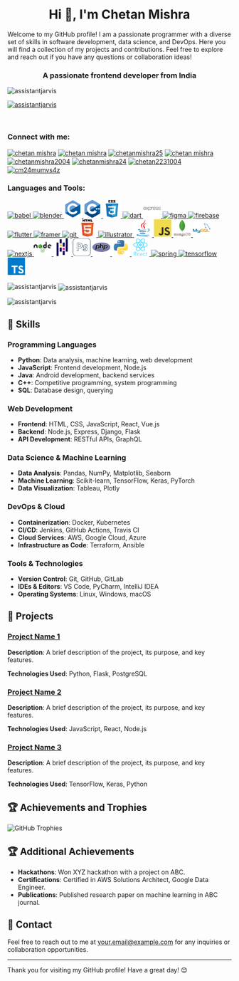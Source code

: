 <h1 align="center">Hi 👋, I'm Chetan Mishra</h1>
<p>Welcome to my GitHub profile! I am a passionate programmer with a diverse set of skills in software development, data science, and DevOps. Here you will find a collection of my projects and contributions. Feel free to explore and reach out if you have any questions or collaboration ideas!</p>
<h3 align="center">A passionate frontend developer from India</h3>

<p align="left"> <img src="https://komarev.com/ghpvc/?username=assistantjarvis&label=Profile%20views&color=0e75b6&style=flat" alt="assistantjarvis" /> </p>

<p align="left"> <a href="https://github.com/ryo-ma/github-profile-trophy"><img src="https://github-profile-trophy.vercel.app/?username=assistantjarvis" alt="assistantjarvis" /></a> </p>

<p align="left"> <a href="https://twitter.com/" target="blank"><img src="https://img.shields.io/twitter/follow/?logo=twitter&style=for-the-badge" alt="" /></a> </p>

<h3 align="left">Connect with me:</h3>
<p align="left">
<a href="https://linkedin.com/in/chetan mishra" target="blank"><img align="center" src="https://raw.githubusercontent.com/rahuldkjain/github-profile-readme-generator/master/src/images/icons/Social/linked-in-alt.svg" alt="chetan mishra" height="30" width="40" /></a>
<a href="https://stackoverflow.com/users/chetan mishra" target="blank"><img align="center" src="https://raw.githubusercontent.com/rahuldkjain/github-profile-readme-generator/master/src/images/icons/Social/stack-overflow.svg" alt="chetan mishra" height="30" width="40" /></a>
<a href="https://instagram.com/chetanmishra25" target="blank"><img align="center" src="https://raw.githubusercontent.com/rahuldkjain/github-profile-readme-generator/master/src/images/icons/Social/instagram.svg" alt="chetanmishra25" height="30" width="40" /></a>
<a href="https://www.hackerrank.com/chetan mishra" target="blank"><img align="center" src="https://raw.githubusercontent.com/rahuldkjain/github-profile-readme-generator/master/src/images/icons/Social/hackerrank.svg" alt="chetan mishra" height="30" width="40" /></a>
<a href="https://codeforces.com/profile/chetanmishra2004" target="blank"><img align="center" src="https://raw.githubusercontent.com/rahuldkjain/github-profile-readme-generator/master/src/images/icons/Social/codeforces.svg" alt="chetanmishra2004" height="30" width="40" /></a>
<a href="https://www.leetcode.com/chetanmishra24" target="blank"><img align="center" src="https://raw.githubusercontent.com/rahuldkjain/github-profile-readme-generator/master/src/images/icons/Social/leet-code.svg" alt="chetanmishra24" height="30" width="40" /></a>
<a href="https://www.hackerearth.com/chetan2231004" target="blank"><img align="center" src="https://raw.githubusercontent.com/rahuldkjain/github-profile-readme-generator/master/src/images/icons/Social/hackerearth.svg" alt="chetan2231004" height="30" width="40" /></a>
<a href="https://auth.geeksforgeeks.org/user/cm24mumvs4z" target="blank"><img align="center" src="https://raw.githubusercontent.com/rahuldkjain/github-profile-readme-generator/master/src/images/icons/Social/geeks-for-geeks.svg" alt="cm24mumvs4z" height="30" width="40" /></a>
</p>

<h3 align="left">Languages and Tools:</h3>
<p align="left"> <a href="https://babeljs.io/" target="_blank" rel="noreferrer"> <img src="https://www.vectorlogo.zone/logos/babeljs/babeljs-icon.svg" alt="babel" width="40" height="40"/> </a> <a href="https://www.blender.org/" target="_blank" rel="noreferrer"> <img src="https://download.blender.org/branding/community/blender_community_badge_white.svg" alt="blender" width="40" height="40"/> </a> <a href="https://www.cprogramming.com/" target="_blank" rel="noreferrer"> <img src="https://raw.githubusercontent.com/devicons/devicon/master/icons/c/c-original.svg" alt="c" width="40" height="40"/> </a> <a href="https://www.w3schools.com/cpp/" target="_blank" rel="noreferrer"> <img src="https://raw.githubusercontent.com/devicons/devicon/master/icons/cplusplus/cplusplus-original.svg" alt="cplusplus" width="40" height="40"/> </a> <a href="https://www.w3schools.com/css/" target="_blank" rel="noreferrer"> <img src="https://raw.githubusercontent.com/devicons/devicon/master/icons/css3/css3-original-wordmark.svg" alt="css3" width="40" height="40"/> </a> <a href="https://dart.dev" target="_blank" rel="noreferrer"> <img src="https://www.vectorlogo.zone/logos/dartlang/dartlang-icon.svg" alt="dart" width="40" height="40"/> </a> <a href="https://expressjs.com" target="_blank" rel="noreferrer"> <img src="https://raw.githubusercontent.com/devicons/devicon/master/icons/express/express-original-wordmark.svg" alt="express" width="40" height="40"/> </a> <a href="https://www.figma.com/" target="_blank" rel="noreferrer"> <img src="https://www.vectorlogo.zone/logos/figma/figma-icon.svg" alt="figma" width="40" height="40"/> </a> <a href="https://firebase.google.com/" target="_blank" rel="noreferrer"> <img src="https://www.vectorlogo.zone/logos/firebase/firebase-icon.svg" alt="firebase" width="40" height="40"/> </a> <a href="https://flutter.dev" target="_blank" rel="noreferrer"> <img src="https://www.vectorlogo.zone/logos/flutterio/flutterio-icon.svg" alt="flutter" width="40" height="40"/> </a> <a href="https://www.framer.com/" target="_blank" rel="noreferrer"> <img src="https://www.vectorlogo.zone/logos/framer/framer-icon.svg" alt="framer" width="40" height="40"/> </a> <a href="https://git-scm.com/" target="_blank" rel="noreferrer"> <img src="https://www.vectorlogo.zone/logos/git-scm/git-scm-icon.svg" alt="git" width="40" height="40"/> </a> <a href="https://www.w3.org/html/" target="_blank" rel="noreferrer"> <img src="https://raw.githubusercontent.com/devicons/devicon/master/icons/html5/html5-original-wordmark.svg" alt="html5" width="40" height="40"/> </a> <a href="https://www.adobe.com/in/products/illustrator.html" target="_blank" rel="noreferrer"> <img src="https://www.vectorlogo.zone/logos/adobe_illustrator/adobe_illustrator-icon.svg" alt="illustrator" width="40" height="40"/> </a> <a href="https://www.java.com" target="_blank" rel="noreferrer"> <img src="https://raw.githubusercontent.com/devicons/devicon/master/icons/java/java-original.svg" alt="java" width="40" height="40"/> </a> <a href="https://developer.mozilla.org/en-US/docs/Web/JavaScript" target="_blank" rel="noreferrer"> <img src="https://raw.githubusercontent.com/devicons/devicon/master/icons/javascript/javascript-original.svg" alt="javascript" width="40" height="40"/> </a> <a href="https://www.mongodb.com/" target="_blank" rel="noreferrer"> <img src="https://raw.githubusercontent.com/devicons/devicon/master/icons/mongodb/mongodb-original-wordmark.svg" alt="mongodb" width="40" height="40"/> </a> <a href="https://www.mysql.com/" target="_blank" rel="noreferrer"> <img src="https://raw.githubusercontent.com/devicons/devicon/master/icons/mysql/mysql-original-wordmark.svg" alt="mysql" width="40" height="40"/> </a> <a href="https://nextjs.org/" target="_blank" rel="noreferrer"> <img src="https://cdn.worldvectorlogo.com/logos/nextjs-2.svg" alt="nextjs" width="40" height="40"/> </a> <a href="https://nodejs.org" target="_blank" rel="noreferrer"> <img src="https://raw.githubusercontent.com/devicons/devicon/master/icons/nodejs/nodejs-original-wordmark.svg" alt="nodejs" width="40" height="40"/> </a> <a href="https://pandas.pydata.org/" target="_blank" rel="noreferrer"> <img src="https://raw.githubusercontent.com/devicons/devicon/2ae2a900d2f041da66e950e4d48052658d850630/icons/pandas/pandas-original.svg" alt="pandas" width="40" height="40"/> </a> <a href="https://www.photoshop.com/en" target="_blank" rel="noreferrer"> <img src="https://raw.githubusercontent.com/devicons/devicon/master/icons/photoshop/photoshop-line.svg" alt="photoshop" width="40" height="40"/> </a> <a href="https://www.php.net" target="_blank" rel="noreferrer"> <img src="https://raw.githubusercontent.com/devicons/devicon/master/icons/php/php-original.svg" alt="php" width="40" height="40"/> </a> <a href="https://www.python.org" target="_blank" rel="noreferrer"> <img src="https://raw.githubusercontent.com/devicons/devicon/master/icons/python/python-original.svg" alt="python" width="40" height="40"/> </a> <a href="https://reactjs.org/" target="_blank" rel="noreferrer"> <img src="https://raw.githubusercontent.com/devicons/devicon/master/icons/react/react-original-wordmark.svg" alt="react" width="40" height="40"/> </a> <a href="https://spring.io/" target="_blank" rel="noreferrer"> <img src="https://www.vectorlogo.zone/logos/springio/springio-icon.svg" alt="spring" width="40" height="40"/> </a> <a href="https://www.tensorflow.org" target="_blank" rel="noreferrer"> <img src="https://www.vectorlogo.zone/logos/tensorflow/tensorflow-icon.svg" alt="tensorflow" width="40" height="40"/> </a> <a href="https://www.typescriptlang.org/" target="_blank" rel="noreferrer"> <img src="https://raw.githubusercontent.com/devicons/devicon/master/icons/typescript/typescript-original.svg" alt="typescript" width="40" height="40"/> </a> </p>

<p><img align="left" src="https://github-readme-stats.vercel.app/api/top-langs?username=assistantjarvis&show_icons=true&locale=en&layout=compact" alt="assistantjarvis" /></p>

<p>&nbsp;<img align="center" src="https://github-readme-stats.vercel.app/api?username=assistantjarvis&show_icons=true&locale=en" alt="assistantjarvis" /></p>

<p><img align="center" src="https://github-readme-streak-stats.herokuapp.com/?user=assistantjarvis&" alt="assistantjarvis" /></p>




## 🚀 Skills

### Programming Languages
- **Python**: Data analysis, machine learning, web development
- **JavaScript**: Frontend development, Node.js
- **Java**: Android development, backend services
- **C++**: Competitive programming, system programming
- **SQL**: Database design, querying

### Web Development
- **Frontend**: HTML, CSS, JavaScript, React, Vue.js
- **Backend**: Node.js, Express, Django, Flask
- **API Development**: RESTful APIs, GraphQL

### Data Science & Machine Learning
- **Data Analysis**: Pandas, NumPy, Matplotlib, Seaborn
- **Machine Learning**: Scikit-learn, TensorFlow, Keras, PyTorch
- **Data Visualization**: Tableau, Plotly

### DevOps & Cloud
- **Containerization**: Docker, Kubernetes
- **CI/CD**: Jenkins, GitHub Actions, Travis CI
- **Cloud Services**: AWS, Google Cloud, Azure
- **Infrastructure as Code**: Terraform, Ansible

### Tools & Technologies
- **Version Control**: Git, GitHub, GitLab
- **IDEs & Editors**: VS Code, PyCharm, IntelliJ IDEA
- **Operating Systems**: Linux, Windows, macOS

## 📂 Projects

### [Project Name 1](https://github.com/yourusername/project1)
**Description**: A brief description of the project, its purpose, and key features.

**Technologies Used**: Python, Flask, PostgreSQL

### [Project Name 2](https://github.com/yourusername/project2)
**Description**: A brief description of the project, its purpose, and key features.

**Technologies Used**: JavaScript, React, Node.js

### [Project Name 3](https://github.com/yourusername/project3)
**Description**: A brief description of the project, its purpose, and key features.

**Technologies Used**: TensorFlow, Keras, Python

## 🏆 Achievements and Trophies

![GitHub Trophies](https://github-profile-trophy.vercel.app/?username=yourusername&theme=flat&no-frame=true&margin-w=15)

## 🏆 Additional Achievements

- **Hackathons**: Won XYZ hackathon with a project on ABC.
- **Certifications**: Certified in AWS Solutions Architect, Google Data Engineer.
- **Publications**: Published research paper on machine learning in ABC journal.


## 📧 Contact

Feel free to reach out to me at [your.email@example.com](mailto:cm24mummypapa@gmail.com) for any inquiries or collaboration opportunities.

---

Thank you for visiting my GitHub profile! Have a great day! 😊
